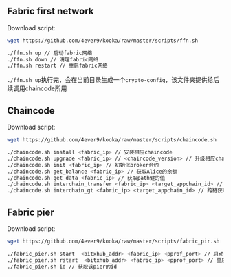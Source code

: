 
## Fabric first network

Download script:

```bash
wget https://github.com/4ever9/kooka/raw/master/scripts/ffn.sh
```

```bash
./ffn.sh up // 启动fabric网络
./ffn.sh down // 清理fabric网络
./ffn.sh restart // 重启fabric网络
```

`./ffn.sh up`执行完，会在当前目录生成一个`crypto-config`，该文件夹提供给后续调用chaincode所用

## Chaincode

Download script:

```bash
wget https://github.com/4ever9/kooka/raw/master/scripts/chaincode.sh
```

```bash
./chaincode.sh install <fabric_ip> // 安装相应chaincode
./chaincode.sh upgrade <fabric_ip> // <chaincode_version> // 升级相应chaincode
./chaincode.sh init <fabric_ip> // 初始化broker合约
./chaincode.sh get_balance <fabric_ip> // 获取Alice的余额
./chaincode.sh get_data <fabric_ip> // 获取path健的值
./chaincode.sh interchain_transfer <fabric_ip> <target_appchain_id> // 跨链转账
./chaincode.sh interchain_gt <fabric_ip> <target_appchain_id> // 跨链获取path的值
```

## Fabric pier
Download script:

```bash
wget https://github.com/4ever9/kooka/raw/master/scripts/fabric_pir.sh
```

```bash
./fabric_pier.sh start  <bitxhub_addr> <fabric_ip> <pprof_port> // 启动pier
./fabric_pier.sh rstart  <bitxhub_addr> <fabric_ip> <pprof_port> // 重启pier
./fabric_pier.sh id // 获取该pier的id
```

